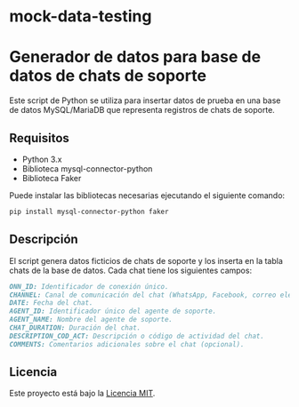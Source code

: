 # mock-data-testing
# Generador de datos para base de datos de chats de soporte

Este script de Python se utiliza para insertar datos de prueba en una base de datos MySQL/MariaDB que representa registros de chats de soporte.

## Requisitos

- Python 3.x
- Biblioteca mysql-connector-python
- Biblioteca Faker

Puede instalar las bibliotecas necesarias ejecutando el siguiente comando:

```bash
pip install mysql-connector-python faker
```
## Descripción
El script genera datos ficticios de chats de soporte y los inserta en la tabla chats de la base de datos. Cada chat tiene los siguientes campos:

```md
ONN_ID: Identificador de conexión único.
CHANNEL: Canal de comunicación del chat (WhatsApp, Facebook, correo electrónico, etc.).
DATE: Fecha del chat.
AGENT_ID: Identificador único del agente de soporte.
AGENT_NAME: Nombre del agente de soporte.
CHAT_DURATION: Duración del chat.
DESCRIPTION_COD_ACT: Descripción o código de actividad del chat.
COMMENTS: Comentarios adicionales sobre el chat (opcional).
```

## Licencia
Este proyecto está bajo la [Licencia MIT](https://opensource.org/licenses/MIT).
